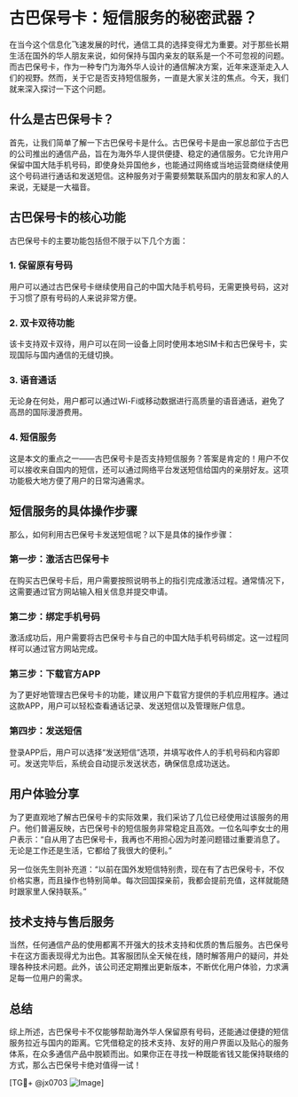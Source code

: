 # 古巴保号卡：短信服务的秘密武器？

在当今这个信息化飞速发展的时代，通信工具的选择变得尤为重要。对于那些长期生活在国外的华人朋友来说，如何保持与国内亲友的联系是一个不可忽视的问题。而古巴保号卡，作为一种专门为海外华人设计的通信解决方案，近年来逐渐走入人们的视野。然而，关于它是否支持短信服务，一直是大家关注的焦点。今天，我们就来深入探讨一下这个问题。

## 什么是古巴保号卡？

首先，让我们简单了解一下古巴保号卡是什么。古巴保号卡是由一家总部位于古巴的公司推出的通信产品，旨在为海外华人提供便捷、稳定的通信服务。它允许用户保留中国大陆手机号码，即使身处异国他乡，也能通过网络或当地运营商继续使用这个号码进行通话和发送短信。这种服务对于需要频繁联系国内的朋友和家人的人来说，无疑是一大福音。

## 古巴保号卡的核心功能

古巴保号卡的主要功能包括但不限于以下几个方面：

### 1. **保留原有号码**
   用户可以通过古巴保号卡继续使用自己的中国大陆手机号码，无需更换号码，这对于习惯了原有号码的人来说非常方便。

### 2. **双卡双待功能**
   该卡支持双卡双待，用户可以在同一设备上同时使用本地SIM卡和古巴保号卡，实现国际与国内通信的无缝切换。

### 3. **语音通话**
   无论身在何处，用户都可以通过Wi-Fi或移动数据进行高质量的语音通话，避免了高昂的国际漫游费用。

### 4. **短信服务**
   这是本文的重点之一——古巴保号卡是否支持短信服务？答案是肯定的！用户不仅可以接收来自国内的短信，还可以通过网络平台发送短信给国内的亲朋好友。这项功能极大地方便了用户的日常沟通需求。

## 短信服务的具体操作步骤

那么，如何利用古巴保号卡发送短信呢？以下是具体的操作步骤：

### 第一步：激活古巴保号卡
   在购买古巴保号卡后，用户需要按照说明书上的指引完成激活过程。通常情况下，这需要通过官方网站输入相关信息并提交申请。

### 第二步：绑定手机号码
   激活成功后，用户需要将古巴保号卡与自己的中国大陆手机号码绑定。这一过程同样可以通过官方网站完成。

### 第三步：下载官方APP
   为了更好地管理古巴保号卡的功能，建议用户下载官方提供的手机应用程序。通过这款APP，用户可以轻松查看通话记录、发送短信以及管理账户信息。

### 第四步：发送短信
   登录APP后，用户可以选择“发送短信”选项，并填写收件人的手机号码和内容即可。发送完毕后，系统会自动提示发送状态，确保信息成功送达。

## 用户体验分享

为了更直观地了解古巴保号卡的实际效果，我们采访了几位已经使用过该服务的用户。他们普遍反映，古巴保号卡的短信服务非常稳定且高效。一位名叫李女士的用户表示：“自从用了古巴保号卡，我再也不用担心因为时差问题错过重要消息了。无论是工作还是生活，它都给了我很大的便利。”

另一位张先生则补充道：“以前在国外发短信特别贵，现在有了古巴保号卡，不仅价格实惠，而且操作也特别简单。每次回国探亲前，我都会提前充值，这样就能随时跟家里人保持联系。”

## 技术支持与售后服务

当然，任何通信产品的使用都离不开强大的技术支持和优质的售后服务。古巴保号卡在这方面表现得尤为出色。其客服团队全天候在线，随时解答用户的疑问，并处理各种技术问题。此外，该公司还定期推出更新版本，不断优化用户体验，力求满足每一位用户的需求。

## 总结

综上所述，古巴保号卡不仅能够帮助海外华人保留原有号码，还能通过便捷的短信服务拉近与国内的距离。它凭借稳定的技术支持、友好的用户界面以及贴心的服务体系，在众多通信产品中脱颖而出。如果你正在寻找一种既能省钱又能保持联络的方式，那么古巴保号卡绝对值得一试！

[TG💪+ @jx0703 ![Image](https://github.com/user-attachments/assets/dbca1d08-cadb-493c-b0ec-ad6f7a83f270)]